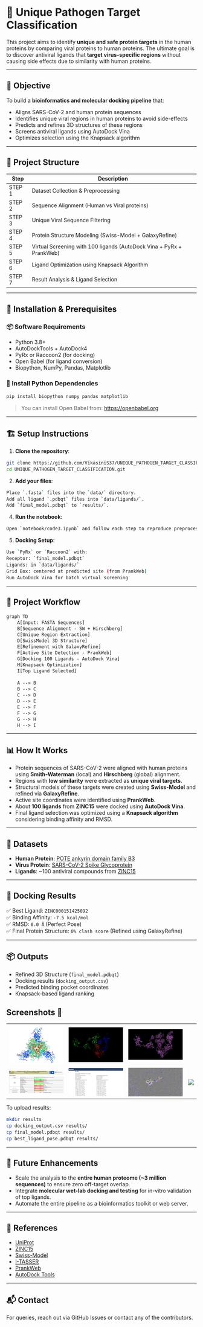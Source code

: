 
# 🧬 Unique Pathogen Target Classification

This project aims to identify **unique and safe protein targets** in the human proteins by comparing viral proteins to human proteins. The ultimate goal is to discover antiviral ligands that **target virus-specific regions** without causing side effects due to similarity with human proteins.

---

## 🎯 Objective

To build a **bioinformatics and molecular docking pipeline** that:
- Aligns SARS-CoV-2 and human protein sequences
- Identifies unique viral regions in human proteins to avoid side-effects
- Predicts and refines 3D structures of these regions
- Screens antiviral ligands using AutoDock Vina
- Optimizes selection using the Knapsack algorithm

---

## 📁 Project Structure

| Step | Description |
|------|-------------|
| STEP 1 | Dataset Collection & Preprocessing |
| STEP 2 | Sequence Alignment (Human vs Viral proteins) |
| STEP 3 | Unique Viral Sequence Filtering |
| STEP 4 | Protein Structure Modeling (Swiss-Model + GalaxyRefine) |
| STEP 5 | Virtual Screening with 100 ligands (AutoDock Vina + PyRx + PrankWeb) |
| STEP 6 | Ligand Optimization using Knapsack Algorithm |
| STEP 7 | Result Analysis & Ligand Selection |

---

## 🔧 Installation & Prerequisites

### 📦 Software Requirements
- Python 3.8+
- AutoDockTools + AutoDock4
- PyRx or Raccoon2 (for docking)
- Open Babel (for ligand conversion)
- Biopython, NumPy, Pandas, Matplotlib

### 🧪 Install Python Dependencies
```bash
pip install biopython numpy pandas matplotlib
```

> You can install Open Babel from: https://openbabel.org

---

## 🏗️ Setup Instructions

1. **Clone the repository**:
```bash
git clone https://github.com/VikasiniS37/UNIQUE_PATHOGEN_TARGET_CLASSIFICATION.git
cd UNIQUE_PATHOGEN_TARGET_CLASSIFICATION.git
```

2. **Add your files**:
```bash
Place `.fasta` files into the `data/` directory.
Add all ligand `.pdbqt` files into `data/ligands/`.
Add `final_model.pdbqt` to `results/`.
```

4. **Run the notebook**:
```bash
Open `notebook/code3.ipynb` and follow each step to reproduce preprocessing, alignment, filtering, and structure selection.
```

5. **Docking Setup**:
```bash
Use `PyRx` or `Raccoon2` with:
Receptor: `final_model.pdbqt`
Ligands: in `data/ligands/`
Grid Box: centered at predicted site (from PrankWeb)
Run AutoDock Vina for batch virtual screening
```
---

## 🔁 Project Workflow

```mermaid
graph TD
    A[Input: FASTA Sequences]
    B[Sequence Alignment - SW + Hirschberg]
    C[Unique Region Extraction]
    D[SwissModel 3D Structure]
    E[Refinement with GalaxyRefine]
    F[Active Site Detection - PrankWeb]
    G[Docking 100 Ligands - AutoDock Vina]
    H[Knapsack Optimization]
    I[Top Ligand Selected]

    A --> B
    B --> C
    C --> D
    D --> E
    E --> F
    F --> G
    G --> H
    H --> I

```

---

## 📊 How It Works

- Protein sequences of SARS-CoV-2 were aligned with human proteins using **Smith-Waterman** (local) and **Hirschberg** (global) alignment.
- Regions with **low similarity** were extracted as **unique viral targets**.
- Structural models of these targets were created using **Swiss-Model** and refined via **GalaxyRefine**.
- Active site coordinates were identified using **PrankWeb**.
- About **100 ligands** from **ZINC15** were docked using **AutoDock Vina**.
- Final ligand selection was optimized using a **Knapsack algorithm** considering binding affinity and RMSD.

---

## 🧪 Datasets

- **Human Protein**: [POTE ankyrin domain family B3](https://www.uniprot.org/uniprotkb/A0JP26/entry)
- **Virus Protein**: [SARS-CoV-2 Spike Glycoprotein](https://www.uniprot.org/uniprotkb/P0DTC2/entry)
- **Ligands**: ~100 antiviral compounds from [ZINC15](https://zinc15.docking.org)

---

## 🧩 Docking Results

✅ Best Ligand: `ZINC000151425092`  
✅ Binding Affinity: `-7.5 kcal/mol`  
✅ RMSD: `0.0 Å` (Perfect Pose)  
✅ Final Protein Structure: `0% clash score` (Refined using GalaxyRefine)

---

## 📦 Outputs

- Refined 3D Structure (`final_model.pdbqt`)
- Docking results (`docking_output.csv`)
- Predicted binding pocket coordinates
- Knapsack-based ligand ranking

## Screenshots 📸
<table>
  <tr>
    <td><img src="RESULTS_IMAGES/swiss.jpg" width="250"></td>
    <td><img src="RESULTS_IMAGES/merged_structure.jpg" width="250"></td>
    <td><img src="RESULTS_IMAGES/merged_structure_refined.jpg" width="250"></td>
  </tr>
  <tr>
    <td><img src="RESULTS_IMAGES/molprobity.jpg" width="250"></td>
    <td><img src="RESULTS_IMAGES/ram.jpg" width="250"></td>
    <td><img src="RESULTS_IMAGES/final_output.jpg" width="250"></td>
    <td><img src="RESULTS_IMAGES/final_comparison.jpg" width="250"></td>
  </tr>
</table>

To upload results:
```bash
mkdir results
cp docking_output.csv results/
cp final_model.pdbqt results/
cp best_ligand_pose.pdbqt results/
```
---
## 🔮 Future Enhancements

- Scale the analysis to the **entire human proteome (~3 million sequences)** to ensure zero off-target overlap.
- Integrate **molecular wet-lab docking and testing** for in-vitro validation of top ligands.
- Automate the entire pipeline as a bioinformatics toolkit or web server.

---

## 📌 References

- [UniProt](https://www.uniprot.org)
- [ZINC15](https://zinc15.docking.org)
- [Swiss-Model](https://swissmodel.expasy.org)
- [I-TASSER](https://zhanggroup.org/I-TASSER/)
- [PrankWeb](https://prankweb.cz)
- [AutoDock Tools](https://autodock.scripps.edu)

---

## 📬 Contact

For queries, reach out via GitHub Issues or contact any of the contributors.
